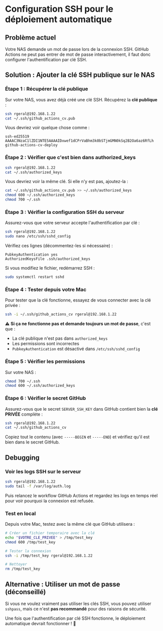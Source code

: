 # Configuration SSH pour le déploiement automatique

## Problème actuel

Votre NAS demande un mot de passe lors de la connexion SSH. GitHub Actions ne peut pas entrer de mot de passe interactivement, il faut donc configurer l'authentification par clé SSH.

## Solution : Ajouter la clé SSH publique sur le NAS

### Étape 1 : Récupérer la clé publique

Sur votre NAS, vous avez déjà créé une clé SSH. Récupérez la **clé publique** :

```bash
ssh rgeral@192.168.1.22
cat ~/.ssh/github_actions_cv.pub
```

Vous devriez voir quelque chose comme :
```
ssh-ed25519 AAAAC3NzaC1lZDI1NTE5AAAAIDxwef1dCPrVaBhm3k0bSTjmGMN0kSq2B2Oa6az6RfLh github-actions-cv-deploy
```

### Étape 2 : Vérifier que c'est bien dans authorized_keys

```bash
ssh rgeral@192.168.1.22
cat ~/.ssh/authorized_keys
```

Vous devriez voir la même clé. Si elle n'y est pas, ajoutez-la :

```bash
cat ~/.ssh/github_actions_cv.pub >> ~/.ssh/authorized_keys
chmod 600 ~/.ssh/authorized_keys
chmod 700 ~/.ssh
```

### Étape 3 : Vérifier la configuration SSH du serveur

Assurez-vous que votre serveur accepte l'authentification par clé :

```bash
ssh rgeral@192.168.1.22
sudo nano /etc/ssh/sshd_config
```

Vérifiez ces lignes (décommentez-les si nécessaire) :

```
PubkeyAuthentication yes
AuthorizedKeysFile .ssh/authorized_keys
```

Si vous modifiez le fichier, redémarrez SSH :

```bash
sudo systemctl restart sshd
```

### Étape 4 : Tester depuis votre Mac

Pour tester que la clé fonctionne, essayez de vous connecter avec la clé privée :

```bash
ssh -i ~/.ssh/github_actions_cv rgeral@192.168.1.22
```

⚠️ **Si ça ne fonctionne pas et demande toujours un mot de passe**, c'est que :
- La clé publique n'est pas dans `authorized_keys`
- Les permissions sont incorrectes
- `PubkeyAuthentication` est désactivé dans `/etc/ssh/sshd_config`

### Étape 5 : Vérifier les permissions

Sur votre NAS :

```bash
chmod 700 ~/.ssh
chmod 600 ~/.ssh/authorized_keys
```

### Étape 6 : Vérifier le secret GitHub

Assurez-vous que le secret `SERVER_SSH_KEY` dans GitHub contient bien la **clé PRIVÉE** complète :

```bash
ssh rgeral@192.168.1.22
cat ~/.ssh/github_actions_cv
```

Copiez tout le contenu (avec `-----BEGIN` et `-----END`) et vérifiez qu'il est bien dans le secret GitHub.

## Debugging

### Voir les logs SSH sur le serveur

```bash
ssh rgeral@192.168.1.22
sudo tail -f /var/log/auth.log
```

Puis relancez le workflow GitHub Actions et regardez les logs en temps réel pour voir pourquoi la connexion est refusée.

### Test en local

Depuis votre Mac, testez avec la même clé que GitHub utilisera :

```bash
# Créer un fichier temporaire avec la clé
echo "$VOTRE_CLE_PRIVEE" > /tmp/test_key
chmod 600 /tmp/test_key

# Tester la connexion
ssh -i /tmp/test_key rgeral@192.168.1.22

# Nettoyer
rm /tmp/test_key
```

## Alternative : Utiliser un mot de passe (déconseillé)

Si vous ne voulez vraiment pas utiliser les clés SSH, vous pouvez utiliser `sshpass`, mais ce n'est **pas recommandé** pour des raisons de sécurité.

Une fois que l'authentification par clé SSH fonctionne, le déploiement automatique devrait fonctionner ! 🚀

